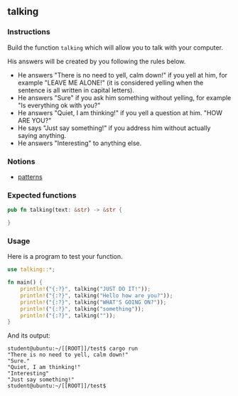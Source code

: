 ## talking

### Instructions

Build the function `talking` which will allow you to talk with your computer.

His answers will be created by you following the rules below.

- He answers "There is no need to yell, calm down!" if you yell at him, for example "LEAVE ME ALONE!"
(it is considered yelling when the sentence is all written in capital letters).
- He answers "Sure" if you ask him something without yelling, for example "Is everything ok with you?"
- He answers "Quiet, I am thinking!" if you yell a question at him. "HOW ARE YOU?"
- He says "Just say something!" if you address him without actually saying anything.
- He answers "Interesting" to anything else.

### Notions

- [patterns](https://doc.rust-lang.org/book/ch18-00-patterns.html)

### Expected functions

```rust
pub fn talking(text: &str) -> &str {

}
```

### Usage

Here is a program to test your function.

```rust
use talking::*;

fn main() {
    println!("{:?}", talking("JUST DO IT!"));
    println!("{:?}", talking("Hello how are you?"));
    println!("{:?}", talking("WHAT'S GOING ON?"));
    println!("{:?}", talking("something"));
    println!("{:?}", talking(""));
}
```

And its output:

```console
student@ubuntu:~/[[ROOT]]/test$ cargo run
"There is no need to yell, calm down!"
"Sure."
"Quiet, I am thinking!"
"Interesting"
"Just say something!"
student@ubuntu:~/[[ROOT]]/test$
```
